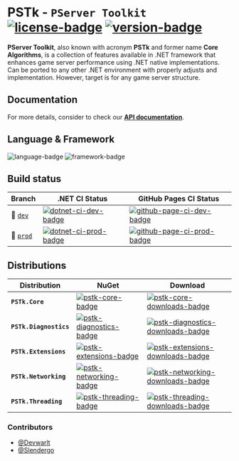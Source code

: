 # PSTk - `PServer Toolkit` [![license-badge]][license] [![version-badge]][latest]

**PServer Toolkit**, also known with acronym **PSTk** and former name **Core Algorithms**, is a collection of features available in .NET framework that enhances game server performance using .NET native implementations. Can be ported to any other .NET environment with properly adjusts and implementation. However, target is for any game server structure.

## Documentation
For more details, consider to check our [**API documentation**][api-docs].

## Language & Framework
![language-badge] ![framework-badge]

## Build status
| Branch                      | .NET CI Status                       | GitHub Pages CI Status                         |
| ----------------------------| ------------------------------------ | ---------------------------------------------- |
| :wrench: [`dev`][dev-ref]   | [![dotnet-ci-dev-badge]][dotnet-ci]  | [![github-page-ci-dev-badge]][github-page-ci]  |
| :rocket: [`prod`][prod-ref] | [![dotnet-ci-prod-badge]][dotnet-ci] | [![github-page-ci-prod-badge]][github-page-ci] |

## Distributions
| Distribution           | NuGet                                               | Download                                                      |
| ---------------------- | --------------------------------------------------- | ------------------------------------------------------------- |
| **`PSTk.Core`**        | [![pstk-core-badge]][pstk-core-nuget]               | [![pstk-core-downloads-badge]][pstk-core-nuget]               |
| **`PSTk.Diagnostics`** | [![pstk-diagnostics-badge]][pstk-diagnostics-nuget] | [![pstk-diagnostics-downloads-badge]][pstk-diagnostics-nuget] |
| **`PSTk.Extensions`**  | [![pstk-extensions-badge]][pstk-extensions-nuget]   | [![pstk-extensions-downloads-badge]][pstk-extensions-nuget]   |
| **`PSTk.Networking`**  | [![pstk-networking-badge]][pstk-networking-nuget]   | [![pstk-networking-downloads-badge]][pstk-networking-nuget]   |
| **`PSTk.Threading`**   | [![pstk-threading-badge]][pstk-threading-nuget]     | [![pstk-threading-downloads-badge]][pstk-threading-nuget]     |

### Contributors
- [@Devwarlt][devwarlt-ref]
- [@Slendergo][slendergo-ref]

[dev-ref]: https://github.com/Devwarlt/pstk-core/tree/dev
[prod-ref]: https://github.com/Devwarlt/pstk-core

[devwarlt-ref]: https://github.com/Devwarlt
[slendergo-ref]: https://github.com/Slendergo

[license]: /LICENSE
[latest]: https://github.com/Devwarlt/pstk/releases/latest

[api-docs]: https://devwarlt.github.io/pstk-core/api/

[license-badge]: https://img.shields.io/badge/MIT-gray?style=plastic
[language-badge]: https://img.shields.io/badge/8.0-purple?logo=c-sharp&style=plastic
[framework-badge]: https://img.shields.io/badge/Core-3.1-purple?logo=.net&style=plastic
[version-badge]: https://img.shields.io/github/release/Devwarlt/pstk-core?color=success&logo=github&style=plastic

[github-page-ci]: https://github.com/Devwarlt/pstk-core/actions?query=workflow%3A"GitHub+Pages+CI"
[github-page-ci-dev-badge]: https://github.com/Devwarlt/pstk-core/workflows/GitHub%20Pages%20CI/badge.svg?branch=dev
[github-page-ci-prod-badge]: https://github.com/Devwarlt/pstk-core/workflows/GitHub%20Pages%20CI/badge.svg

[dotnet-ci]: https://github.com/Devwarlt/pstk-core/actions?query=workflow%3A".NET+CI"
[dotnet-ci-dev-badge]: https://github.com/Devwarlt/pstk-core/workflows/.NET%20CI/badge.svg?branch=dev
[dotnet-ci-prod-badge]: https://github.com/Devwarlt/pstk-core/workflows/.NET%20CI/badge.svg

[pstk-core-badge]: https://img.shields.io/nuget/v/PSTk.Core.svg?logo=nuget&style=plastic
[pstk-core-downloads-badge]: https://img.shields.io/nuget/dt/PSTk.Core.svg?logo=nuget&style=plastic
[pstk-core-nuget]: https://www.nuget.org/packages/PSTk.Core/

[pstk-diagnostics-badge]: https://img.shields.io/nuget/v/PSTk.Diagnostics.svg?logo=nuget&style=plastic
[pstk-diagnostics-downloads-badge]: https://img.shields.io/nuget/dt/PSTk.Diagnostics.svg?logo=nuget&style=plastic
[pstk-diagnostics-nuget]: https://www.nuget.org/packages/PSTk.Diagnostics/

[pstk-extensions-badge]: https://img.shields.io/nuget/v/PSTk.Extensions.svg?logo=nuget&style=plastic
[pstk-extensions-downloads-badge]: https://img.shields.io/nuget/dt/PSTk.Extensions.svg?logo=nuget&style=plastic
[pstk-extensions-nuget]: https://www.nuget.org/packages/PSTk.Extensions/

[pstk-networking-badge]: https://img.shields.io/nuget/v/PSTk.Networking.svg?logo=nuget&style=plastic
[pstk-networking-downloads-badge]: https://img.shields.io/nuget/dt/PSTk.Networking.svg?logo=nuget&style=plastic
[pstk-networking-nuget]: https://www.nuget.org/packages/PSTk.Networking/

[pstk-threading-badge]: https://img.shields.io/nuget/v/PSTk.Threading.svg?logo=nuget&style=plastic
[pstk-threading-downloads-badge]: https://img.shields.io/nuget/dt/PSTk.Threading.svg?logo=nuget&style=plastic
[pstk-threading-nuget]: https://www.nuget.org/packages/PSTk.Threading/
